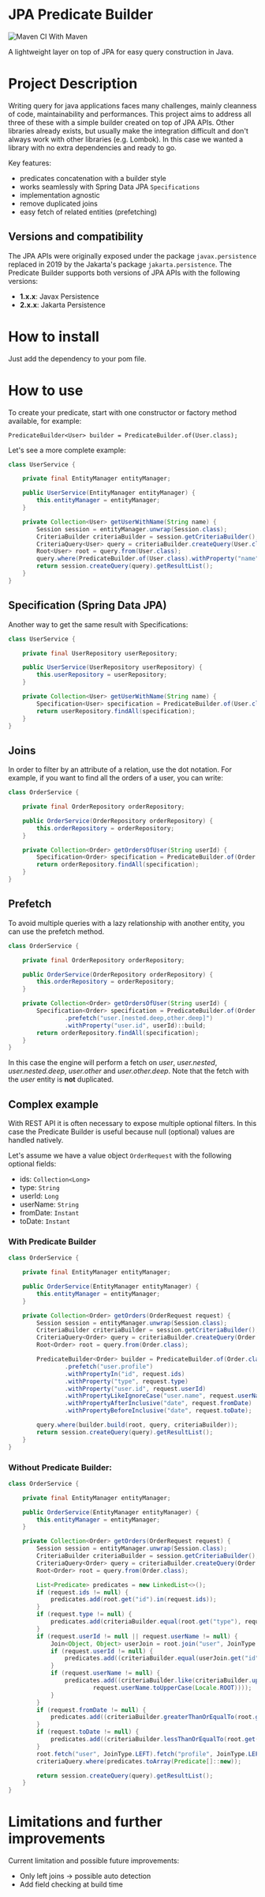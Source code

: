 # JPA Predicate Builder

![Maven CI With Maven](https://github.com/marcopotok/jpa-predicate-builder/actions/workflows/maven.yml/badge.svg?branch=main)

A lightweight layer on top of JPA for easy query construction in Java.


# Project Description

Writing query for java applications faces many challenges, mainly cleanness of code, maintainability and performances. This project aims to address all three of these with a simple builder created on top of JPA APIs.
Other libraries already exists, but usually make the integration difficult and don't always work with other libraries (e.g. Lombok). In this case we wanted a library with no extra dependencies and ready to go.

Key features:

- predicates concatenation with a builder style
- works seamlessly with Spring Data JPA `Specifications`
- implementation agnostic
- remove duplicated joins
- easy fetch of related entities (prefetching)

## Versions and compatibility

The JPA APIs were originally exposed under the package `javax.persistence` replaced in 2019 by the Jakarta's package `jakarta.persistence`. The Predicate Builder supports both versions of JPA APIs with the following versions:
- **1.x.x**: Javax Persistence
- **2.x.x**: Jakarta Persistence



# How to install

Just add the dependency to your pom file.

# How to use

To create your predicate, start with one constructor or factory method available, for example:
```
PredicateBuilder<User> builder = PredicateBuilder.of(User.class);
```
Let's see a more complete example:
```java
class UserService {

    private final EntityManager entityManager;

    public UserService(EntityManager entityManager) {
        this.entityManager = entityManager;
    }

    private Collection<User> getUserWithName(String name) {
        Session session = entityManager.unwrap(Session.class);
        CriteriaBuilder criteriaBuilder = session.getCriteriaBuilder();
        CriteriaQuery<User> query = criteriaBuilder.createQuery(User.class);
        Root<User> root = query.from(User.class);
        query.where(PredicateBuilder.of(User.class).withProperty("name", name).build(root, query, criteriaBuilder));
        return session.createQuery(query).getResultList();
    }
}
```

## Specification (Spring Data JPA)

Another way to get the same result with Specifications:

```java
class UserService {

    private final UserRepository userRepository;

    public UserService(UserRepository userRepository) {
        this.userRepository = userRepository;
    }

    private Collection<User> getUserWithName(String name) {
        Specification<User> specification = PredicateBuilder.of(User.class).withProperty("name", name)::build;
        return userRepository.findAll(specification);
    }
}
```

## Joins

In order to filter by an attribute of a relation, use the dot notation. For example, if you want to find all the orders of a user, you can write:

```java
class OrderService {

    private final OrderRepository orderRepository;

    public OrderService(OrderRepository orderRepository) {
        this.orderRepository = orderRepository;
    }

    private Collection<Order> getOrdersOfUser(String userId) {
        Specification<Order> specification = PredicateBuilder.of(Order.class).withProperty("user.id", userId)::build;
        return orderRepository.findAll(specification);
    }
}
```

## Prefetch

To avoid multiple queries with a lazy relationship with another entity, you can use the prefetch method.

```java
class OrderService {

    private final OrderRepository orderRepository;

    public OrderService(OrderRepository orderRepository) {
        this.orderRepository = orderRepository;
    }

    private Collection<Order> getOrdersOfUser(String userId) {
        Specification<Order> specification = PredicateBuilder.of(Order.class)
                .prefetch("user.[nested.deep,other.deep]")
                .withProperty("user.id", userId)::build;
        return orderRepository.findAll(specification);
    }
}
```

In this case the engine will perform a fetch on _user_, _user.nested_, _user.nested.deep_, _user.other_ and _user.other.deep_. Note that the fetch with the _user_ entity is **not** duplicated.

## Complex example

With REST API it is often necessary to expose multiple optional filters. In this case the Predicate Builder is useful because null (optional) values are handled natively.

Let's assume we have a value object `OrderRequest` with the following optional fields:

- ids: `Collection<Long>`
- type: `String`
- userId: `Long`
- userName: `String`
- fromDate: `Instant`
- toDate: `Instant`

### With Predicate Builder

```java
class OrderService {

    private final EntityManager entityManager;

    public OrderService(EntityManager entityManager) {
        this.entityManager = entityManager;
    }

    private Collection<Order> getOrders(OrderRequest request) {
        Session session = entityManager.unwrap(Session.class);
        CriteriaBuilder criteriaBuilder = session.getCriteriaBuilder();
        CriteriaQuery<Order> query = criteriaBuilder.createQuery(Order.class);
        Root<Order> root = query.from(Order.class);

        PredicateBuilder<Order> builder = PredicateBuilder.of(Order.class)
                .prefetch("user.profile")
                .withPropertyIn("id", request.ids)
                .withProperty("type", request.type)
                .withProperty("user.id", request.userId)
                .withPropertyLikeIgnoreCase("user.name", request.userName)
                .withPropertyAfterInclusive("date", request.fromDate)
                .withPropertyBeforeInclusive("date", request.toDate);

        query.where(builder.build(root, query, criteriaBuilder));
        return session.createQuery(query).getResultList();
    }
}
```

### Without Predicate Builder:

```java
class OrderService {

    private final EntityManager entityManager;

    public OrderService(EntityManager entityManager) {
        this.entityManager = entityManager;
    }

    private Collection<Order> getOrders(OrderRequest request) {
        Session session = entityManager.unwrap(Session.class);
        CriteriaBuilder criteriaBuilder = session.getCriteriaBuilder();
        CriteriaQuery<Order> query = criteriaBuilder.createQuery(Order.class);
        Root<Order> root = query.from(Order.class);

        List<Predicate> predicates = new LinkedList<>();
        if (request.ids != null) {
            predicates.add(root.get("id").in(request.ids));
        }
        if (request.type != null) {
            predicates.add(criteriaBuilder.equal(root.get("type"), request.type));
        }
        if (request.userId != null || request.userName != null) {
            Join<Object, Object> userJoin = root.join("user", JoinType.LEFT);
            if (request.userId != null) {
                predicates.add((criteriaBuilder.equal(userJoin.get("id"), request.userId)));
            }
            if (request.userName != null) {
                predicates.add((criteriaBuilder.like(criteriaBuilder.upper(userJoin.get("name")),
                        request.userName.toUpperCase(Locale.ROOT))));
            }
        }
        if (request.fromDate != null) {
            predicates.add((criteriaBuilder.greaterThanOrEqualTo(root.get("date"), request.fromDate)));
        }
        if (request.toDate != null) {
            predicates.add((criteriaBuilder.lessThanOrEqualTo(root.get("date"), request.toDate)));
        }
        root.fetch("user", JoinType.LEFT).fetch("profile", JoinType.LEFT);
        criteriaQuery.where(predicates.toArray(Predicate[]::new));

        return session.createQuery(query).getResultList();
    }
}
```

# Limitations and further improvements

Current limitation and possible future improvements:

- Only left joins -> possible auto detection
- Add field checking at build time